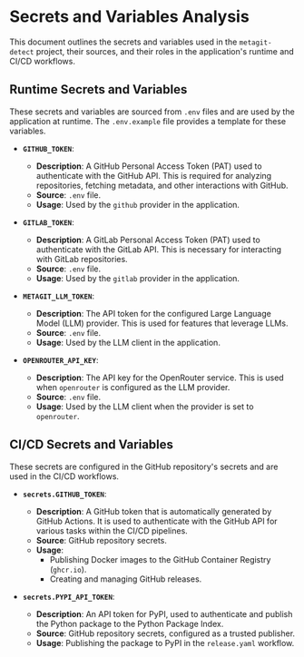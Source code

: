# Secrets and Variables Analysis

This document outlines the secrets and variables used in the `metagit-detect` project, their sources, and their roles in the application's runtime and CI/CD workflows.

## Runtime Secrets and Variables

These secrets and variables are sourced from `.env` files and are used by the application at runtime. The `.env.example` file provides a template for these variables.

-   **`GITHUB_TOKEN`**:
    -   **Description**: A GitHub Personal Access Token (PAT) used to authenticate with the GitHub API. This is required for analyzing repositories, fetching metadata, and other interactions with GitHub.
    -   **Source**: `.env` file.
    -   **Usage**: Used by the `github` provider in the application.

-   **`GITLAB_TOKEN`**:
    -   **Description**: A GitLab Personal Access Token (PAT) used to authenticate with the GitLab API. This is necessary for interacting with GitLab repositories.
    -   **Source**: `.env` file.
    -   **Usage**: Used by the `gitlab` provider in the application.

-   **`METAGIT_LLM_TOKEN`**:
    -   **Description**: The API token for the configured Large Language Model (LLM) provider. This is used for features that leverage LLMs.
    -   **Source**: `.env` file.
    -   **Usage**: Used by the LLM client in the application.

-   **`OPENROUTER_API_KEY`**:
    -   **Description**: The API key for the OpenRouter service. This is used when `openrouter` is configured as the LLM provider.
    -   **Source**: `.env` file.
    -   **Usage**: Used by the LLM client when the provider is set to `openrouter`.

## CI/CD Secrets and Variables

These secrets are configured in the GitHub repository's secrets and are used in the CI/CD workflows.

-   **`secrets.GITHUB_TOKEN`**:
    -   **Description**: A GitHub token that is automatically generated by GitHub Actions. It is used to authenticate with the GitHub API for various tasks within the CI/CD pipelines.
    -   **Source**: GitHub repository secrets.
    -   **Usage**:
        -   Publishing Docker images to the GitHub Container Registry (`ghcr.io`).
        -   Creating and managing GitHub releases.

-   **`secrets.PYPI_API_TOKEN`**:
    -   **Description**: An API token for PyPI, used to authenticate and publish the Python package to the Python Package Index.
    -   **Source**: GitHub repository secrets, configured as a trusted publisher.
    -   **Usage**: Publishing the package to PyPI in the `release.yaml` workflow.